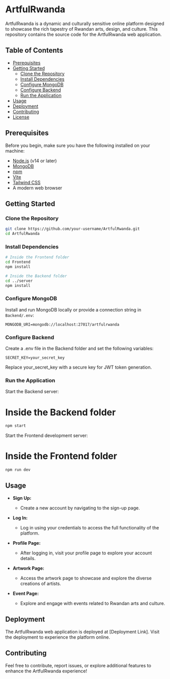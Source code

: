 # ArtfulRwanda

ArtfulRwanda is a dynamic and culturally sensitive online platform designed to showcase the rich tapestry of Rwandan arts, design, and culture. This repository contains the source code for the ArtfulRwanda web application.

## Table of Contents

- [Prerequisites](#prerequisites)
- [Getting Started](#getting-started)
  - [Clone the Repository](#clone-the-repository)
  - [Install Dependencies](#install-dependencies)
  - [Configure MongoDB](#configure-mongodb)
  - [Configure Backend](#configure-backend)
  - [Run the Application](#run-the-application)
- [Usage](#usage)
- [Deployment](#deployment)
- [Contributing](#contributing)
- [License](#license)

## Prerequisites

Before you begin, make sure you have the following installed on your machine:

- [Node.js](https://nodejs.org/) (v14 or later)
- [MongoDB](https://www.mongodb.com/try/download/community)
- [npm](https://www.npmjs.com/)
- [Vite](https://vitejs.dev/)
- [Tailwind CSS](https://tailwindcss.com/)
- A modern web browser

## Getting Started

### Clone the Repository

```bash
git clone https://github.com/your-username/ArtfulRwanda.git
cd ArtfulRwanda
```
### Install Dependencies

```bash
# Inside the Frontend folder
cd Frontend
npm install

# Inside the Backend folder
cd ../server
npm install
```
###  Configure MongoDB

Install and run MongoDB locally or provide a connection string in `Backend/.env`:

```env
MONGODB_URI=mongodb://localhost:27017/artfulrwanda

```

### Configure Backend

Create a .env file in the Backend folder and set the following variables:

```env
SECRET_KEY=your_secret_key
```
Replace your_secret_key with a secure key for JWT token generation.

### Run the Application

Start the Backend server:

# Inside the Backend folder
```bash
npm start
```
Start the Frontend development server:

# Inside the Frontend folder
```bash
npm run dev
```

## Usage

- **Sign Up:**
  - Create a new account by navigating to the sign-up page.

- **Log In:**
  - Log in using your credentials to access the full functionality of the platform.

- **Profile Page:**
  - After logging in, visit your profile page to explore your account details.

- **Artwork Page:**
  - Access the artwork page to showcase and explore the diverse creations of artists.

- **Event Page:**
  - Explore and engage with events related to Rwandan arts and culture.


## Deployment

The ArtfulRwanda web application is deployed at [Deployment Link]. Visit the deployment to experience the platform online.


## Contributing

Feel free to contribute, report issues, or explore additional features to enhance the ArtfulRwanda experience!





